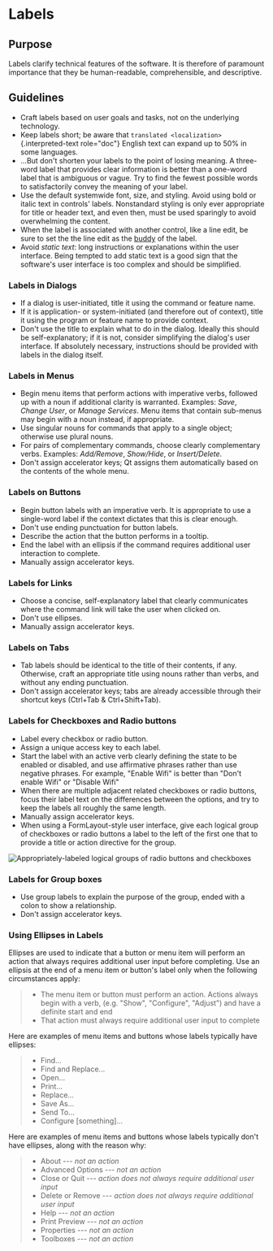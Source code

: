Labels
======

Purpose
-------

Labels clarify technical features of the software. It is therefore of
paramount importance that they be human-readable, comprehensible, and
descriptive.

Guidelines
----------

-   Craft labels based on user goals and tasks, not on the underlying
    technology.
-   Keep labels short; be aware that
    `translated <localization>`{.interpreted-text role="doc"} English
    text can expand up to 50% in some languages.
-   \...But don\'t shorten your labels to the point of losing meaning. A
    three-word label that provides clear information is better than a
    one-word label that is ambiguous or vague. Try to find the fewest
    possible words to satisfactorily convey the meaning of your label.
-   Use the default systemwide font, size, and styling. Avoid using bold
    or italic text in controls\' labels. Nonstandard styling is only
    ever appropriate for title or header text, and even then, must be
    used sparingly to avoid overwhelming the content.
-   When the label is associated with another control, like a line edit,
    be sure to set the the line edit as the
    [buddy](https://doc.qt.io/qt-5/qlabel.html#setBuddy) of the label.
-   Avoid *static text*: long instructions or explanations within the
    user interface. Being tempted to add static text is a good sign that
    the software\'s user interface is too complex and should be
    simplified.

### Labels in Dialogs

-   If a dialog is user-initiated, title it using the command or feature
    name.
-   If it is application- or system-initiated (and therefore out of
    context), title it using the program or feature name to provide
    context.
-   Don\'t use the title to explain what to do in the dialog. Ideally
    this should be self-explanatory; if it is not, consider simplifying
    the dialog\'s user interface. If absolutely necessary, instructions
    should be provided with labels in the dialog itself.

### Labels in Menus

-   Begin menu items that perform actions with imperative verbs,
    followed up with a noun if additional clarity is warranted.
    Examples: *Save*, *Change User*, or *Manage Services*. Menu items
    that contain sub-menus may begin with a noun instead, if
    appropriate.
-   Use singular nouns for commands that apply to a single object;
    otherwise use plural nouns.
-   For pairs of complementary commands, choose clearly complementary
    verbs. Examples: *Add/Remove*, *Show/Hide*, or *Insert/Delete*.
-   Don\'t assign accelerator keys; Qt assigns them automatically based
    on the contents of the whole menu.

### Labels on Buttons

-   Begin button labels with an imperative verb. It is appropriate to
    use a single-word label if the context dictates that this is clear
    enough.
-   Don\'t use ending punctuation for button labels.
-   Describe the action that the button performs in a tooltip.
-   End the label with an ellipsis if the command requires additional
    user interaction to complete.
-   Manually assign accelerator keys.

### Labels for Links

-   Choose a concise, self-explanatory label that clearly communicates
    where the command link will take the user when clicked on.
-   Don\'t use ellipses.
-   Manually assign accelerator keys.

### Labels on Tabs

-   Tab labels should be identical to the title of their contents, if
    any. Otherwise, craft an appropriate title using nouns rather than
    verbs, and without any ending punctuation.
-   Don\'t assign accelerator keys; tabs are already accessible through
    their shortcut keys (Ctrl+Tab & Ctrl+Shift+Tab).

### Labels for Checkboxes and Radio buttons

-   Label every checkbox or radio button.
-   Assign a unique access key to each label.
-   Start the label with an active verb clearly defining the state to be
    enabled or disabled, and use affirmative phrases rather than use
    negative phrases. For example, \"Enable Wifi\" is better than
    \"Don\'t enable Wifi\" or \"Disable Wifi\"
-   When there are multiple adjacent related checkboxes or radio
    buttons, focus their label text on the differences between the
    options, and try to keep the labels all roughly the same length.
-   Manually assign accelerator keys.
-   When using a FormLayout-style user interface, give each logical
    group of checkboxes or radio buttons a label to the left of the
    first one that to provide a title or action directive for the group.

![Appropriately-labeled logical groups of radio buttons and
checkboxes](/img/dolphin-settings-dialog.png)

### Labels for Group boxes

-   Use group labels to explain the purpose of the group, ended with a
    colon to show a relationship.
-   Don\'t assign accelerator keys.

### Using Ellipses in Labels

Ellipses are used to indicate that a button or menu item will perform an
action that always requires additional user input before completing. Use
an ellipsis at the end of a menu item or button\'s label only when the
following circumstances apply:

> -   The menu item or button must perform an action. Actions always
>     begin with a verb, (e.g. \"Show\", \"Configure\", \"Adjust\") and
>     have a definite start and end
> -   That action must always require additional user input to complete

Here are examples of menu items and buttons whose labels typically have
ellipses:

> -   Find\...
> -   Find and Replace\...
> -   Open\...
> -   Print\...
> -   Replace\...
> -   Save As\...
> -   Send To\...
> -   Configure \[something\]\...

Here are examples of menu items and buttons whose labels typically
don\'t have ellipses, along with the reason why:

> -   About --- *not an action*
> -   Advanced Options --- *not an action*
> -   Close or Quit --- *action does not always require additional user
>     input*
> -   Delete or Remove --- *action does not always require additional
>     user input*
> -   Help --- *not an action*
> -   Print Preview --- *not an action*
> -   Properties --- *not an action*
> -   Toolboxes --- *not an action*

